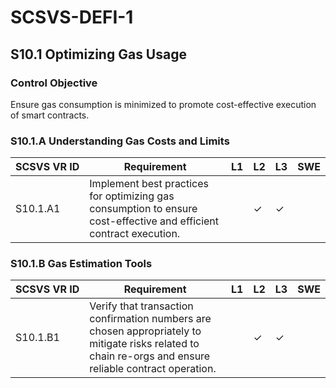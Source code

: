 # SCSVS-DEFI-1

## S10.1 Optimizing Gas Usage

### Control Objective
Ensure gas consumption is minimized to promote cost-effective execution of smart contracts.

### S10.1.A Understanding Gas Costs and Limits

| **SCSVS&nbsp;VR&nbsp;ID**          | Requirement                                                                 | L1 | L2 | L3 | SWE |
| ------------ | --------------------------------------------------------------------------- | -- | -- | -- | --- |
| S10.1.A1     | Implement best practices for optimizing gas consumption to ensure cost-effective and efficient contract execution. |    | ✓  | ✓  |     |

### S10.1.B Gas Estimation Tools

| **SCSVS&nbsp;VR&nbsp;ID**          | Requirement                                                                 | L1 | L2 | L3 | SWE |
| ------------ | --------------------------------------------------------------------------- | -- | -- | -- | --- |
| S10.1.B1     | Verify that transaction confirmation numbers are chosen appropriately to mitigate risks related to chain re-orgs and ensure reliable contract operation. |    | ✓  | ✓  |     |

